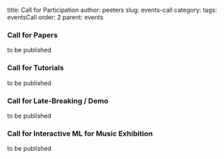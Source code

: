 title: Call for Participation
author: peeters
slug: events-call
category:
tags: eventsCall
order: 2
parent: events

### Call for Papers

to be published

### Call for Tutorials

to be published

### Call for Late-Breaking / Demo

to be published

### Call for Interactive ML for Music Exhibition

to be published
